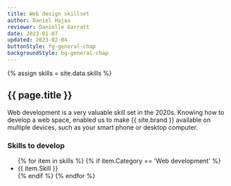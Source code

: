 ```yaml
---
title: Web design skillset
author: Daniel Hajas
reviewer: Danielle Garratt
date: 2023-01-07
updated: 2023-02-04
buttonStyle: fg-general-chap
backgroundStyle: bg-general-chap
---
```


{% assign skills = site.data.skills %}

## {{ page.title }}

Web development is a very valuable skill set in the 2020s. Knowing how to develop a web space, enabled us to make {{ site.brand }} available on multiple devices, such as your smart phone or desktop computer. 

### Skills to develop

<ul id="web-dev-skills">
{% for item in skills %}
{% if item.Category == 'Web development' %}
<li>
{{ item.Skill }}
</li>
{% endif %}
{% endfor %}
</ul>

